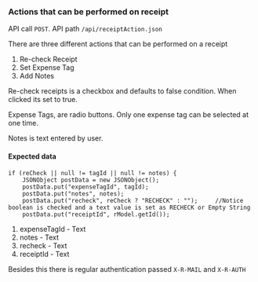 ### Actions that can be performed on receipt

API call <code>POST</code>. API path <code>/api/receiptAction.json</code>

There are three different actions that can be performed on a receipt

1. Re-check Receipt
2. Set Expense Tag
3. Add Notes

Re-check receipts is a checkbox and defaults to false condition. When clicked its set to true.

Expense Tags, are radio buttons. Only one expense tag can be selected at one time. 
  
Notes is text entered by user. 

#### Expected data
 
    if (reCheck || null != tagId || null != notes) {
        JSONObject postData = new JSONObject();
        postData.put("expenseTagId", tagId);
        postData.put("notes", notes);
        postData.put("recheck", reCheck ? "RECHECK" : "");     //Notice boolean is checked and a text value is set as RECHECK or Empty String
        postData.put("receiptId", rModel.getId());
        
1. expenseTagId - Text
2. notes - Text
3. recheck - Text
4. receiptId - Text
        
Besides this there is regular authentication passed <code>X-R-MAIL</code> and <code>X-R-AUTH</code>        